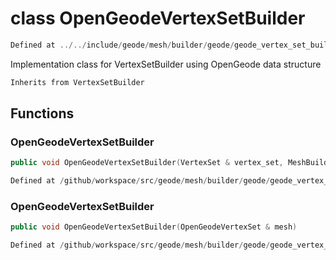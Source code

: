 # class OpenGeodeVertexSetBuilder

```cpp
Defined at ../../include/geode/mesh/builder/geode/geode_vertex_set_builder.h#42
```

 Implementation class for VertexSetBuilder using OpenGeode data structure



```cpp
Inherits from VertexSetBuilder
```



## Functions

### OpenGeodeVertexSetBuilder

```cpp
public void OpenGeodeVertexSetBuilder(VertexSet & vertex_set, MeshBuilderFactoryKey )
```

```cpp
Defined at /github/workspace/src/geode/mesh/builder/geode/geode_vertex_set_builder.cpp#31
```

### OpenGeodeVertexSetBuilder

```cpp
public void OpenGeodeVertexSetBuilder(OpenGeodeVertexSet & mesh)
```

```cpp
Defined at /github/workspace/src/geode/mesh/builder/geode/geode_vertex_set_builder.cpp#38
```



